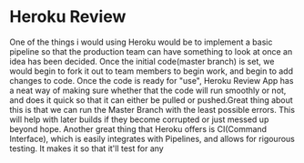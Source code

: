 # Heroku Review
One of the things i would using Heroku would be to implement a basic pipeline so that the production team can have something to look at once an idea has been decided. Once the initial code(master branch) is set, we would begin to fork it out to team members to begin work, and begin to add changes to code. Once the code is ready for "use", Heroku Review App has a neat way of making sure whether that the code will run smoothly or not, and does it quick so that it can either be pulled or pushed.Great thing about this is that we can run the Master Branch with the least possible errors. This will help with later builds if they become corrupted or just messed up beyond hope.
Another great thing that Heroku offers is CI(Command Interface), which is easily integrates with Pipelines, and allows for rigourous testing. It makes it so that it'll test for any 

